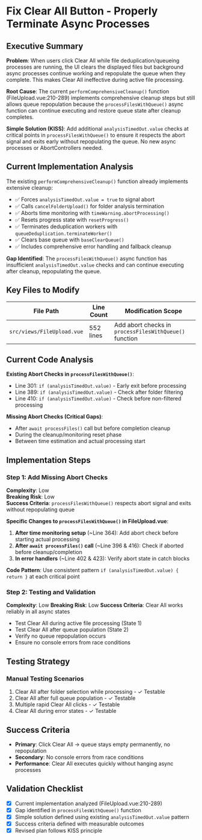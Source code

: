 # Fix Clear All Button - Properly Terminate Async Processes

## Executive Summary

**Problem**: When users click Clear All while file deduplication/queueing processes are running, the UI clears the displayed files but background async processes continue working and repopulate the queue when they complete. This makes Clear All ineffective during active file processing.

**Root Cause**: The current `performComprehensiveCleanup()` function (FileUpload.vue:210-289) implements comprehensive cleanup steps but still allows queue repopulation because the `processFilesWithQueue()` async function can continue executing and restore queue state after cleanup completes.

**Simple Solution (KISS)**: Add additional `analysisTimedOut.value` checks at critical points in `processFilesWithQueue()` to ensure it respects the abort signal and exits early without repopulating the queue. No new async processes or AbortControllers needed.

## Current Implementation Analysis

The existing `performComprehensiveCleanup()` function already implements extensive cleanup:
- ✅ Forces `analysisTimedOut.value = true` to signal abort
- ✅ Calls `cancelFolderUpload()` for folder analysis termination
- ✅ Aborts time monitoring with `timeWarning.abortProcessing()`
- ✅ Resets progress state with `resetProgress()`
- ✅ Terminates deduplication workers with `queueDeduplication.terminateWorker()`
- ✅ Clears base queue with `baseClearQueue()`
- ✅ Includes comprehensive error handling and fallback cleanup

**Gap Identified**: The `processFilesWithQueue()` async function has insufficient `analysisTimedOut.value` checks and can continue executing after cleanup, repopulating the queue.

## Key Files to Modify

| File Path | Line Count | Modification Scope |
|-----------|------------|-------------------|
| `src/views/FileUpload.vue` | 552 lines | Add abort checks in `processFilesWithQueue()` function |

## Current Code Analysis

**Existing Abort Checks in `processFilesWithQueue()`**:
- Line 301: `if (analysisTimedOut.value)` - Early exit before processing
- Line 389: `if (analysisTimedOut.value)` - Check after folder filtering 
- Line 410: `if (analysisTimedOut.value)` - Check before non-filtered processing

**Missing Abort Checks (Critical Gaps)**:
- After `await processFiles()` call but before completion cleanup
- During the cleanup/monitoring reset phase
- Between time estimation and actual processing start

## Implementation Steps

### Step 1: Add Missing Abort Checks
**Complexity**: Low  
**Breaking Risk**: Low  
**Success Criteria**: `processFilesWithQueue()` respects abort signal and exits without repopulating queue

**Specific Changes to `processFilesWithQueue()` in FileUpload.vue**:

1. **After time monitoring setup** (~Line 364): Add abort check before starting actual processing
2. **After `await processFiles()` call** (~Line 396 & 416): Check if aborted before cleanup/completion
3. **In error handlers** (~Line 402 & 423): Verify abort state in catch blocks

**Code Pattern**: Use consistent pattern `if (analysisTimedOut.value) { return }` at each critical point

### Step 2: Testing and Validation  
**Complexity**: Low
**Breaking Risk**: Low
**Success Criteria**: Clear All works reliably in all async states

- Test Clear All during active file processing (State 1)
- Test Clear All after queue population (State 2)  
- Verify no queue repopulation occurs
- Ensure no console errors from race conditions

## Testing Strategy

### Manual Testing Scenarios
1. Clear All after folder selection while processing - ✓ Testable
2. Clear All after full queue population - ✓ Testable  
3. Multiple rapid Clear All clicks - ✓ Testable
4. Clear All during error states - ✓ Testable

## Success Criteria

- **Primary**: Click Clear All → queue stays empty permanently, no repopulation
- **Secondary**: No console errors from race conditions
- **Performance**: Clear All executes quickly without hanging async processes

## Validation Checklist

- [x] Current implementation analyzed (FileUpload.vue:210-289)
- [x] Gap identified in `processFilesWithQueue()` function
- [x] Simple solution defined using existing `analysisTimedOut.value` pattern
- [x] Success criteria defined with measurable outcomes
- [x] Revised plan follows KISS principle